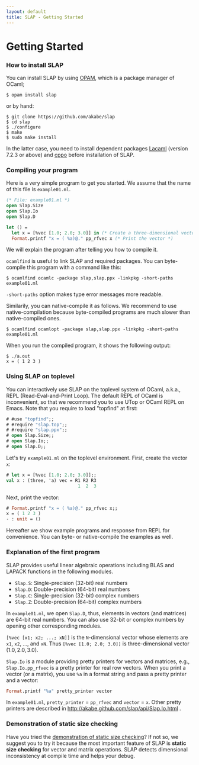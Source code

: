 ```yaml
---
layout: default
title: SLAP - Getting Started
---
```


Getting Started
===============

### How to install SLAP

You can install SLAP by using [OPAM](http://opam.ocamlpro.com/), which is a
package manager of OCaml;

```
$ opam install slap
```

or by hand:

```
$ git clone https://github.com/akabe/slap
$ cd slap
$ ./configure
$ make
$ sudo make install
```

In the latter case, you need to install dependent packages
[Lacaml](https://github.com/mmottl/lacaml) (version 7.2.3 or above) and
[cppo](http://mjambon.com/cppo.html) before installation of SLAP.

### Compiling your program

Here is a very simple program to get you started.
We assume that the name of this file is `example01.ml`.

```ocaml
(* File: example01.ml *)
open Slap.Size
open Slap.Io
open Slap.D

let () =
  let x = [%vec [1.0; 2.0; 3.0]] in (* Create a three-dimensional vector. *)
  Format.printf "x = ( %a)@." pp_rfvec x (* Print the vector *)
```

We will explain the program after telling you how to compile it.

`ocamlfind` is useful to link SLAP and required packages.
You can byte-compile this program with a command like this:

```
$ ocamlfind ocamlc -package slap,slap.ppx -linkpkg -short-paths example01.ml
```

`-short-paths` option makes type error messages more readable.

Similarily, you can native-compile it as follows. We recommend to use
native-compilation because byte-compiled programs are much slower than
native-compiled ones.

```
$ ocamlfind ocamlopt -package slap,slap.ppx -linkpkg -short-paths example01.ml
```

When you run the compiled program, it shows the following output:

```
$ ./a.out
x = ( 1 2 3 )
```

### Using SLAP on toplevel

You can interactively use SLAP on the toplevel system of OCaml, a.k.a.,
REPL (Read-Eval-and-Print Loop). The default REPL of OCaml is inconvenient,
so that we recommend you to use UTop or OCaml REPL on Emacs.
Note that you require to load "topfind" at first:

```ocaml
# #use "topfind";;
# #require "slap.top";;
# #require "slap.ppx";;
# open Slap.Size;;
# open Slap.Io;;
# open Slap.D;;
```

Let's try `example01.ml` on the toplevel environment.
First, create the vector `x`:

```ocaml
# let x = [%vec [1.0; 2.0; 3.0]];;
val x : (three, 'a) vec = R1 R2 R3
                           1  2  3
```

Next, print the vector:

```ocaml
# Format.printf "x = ( %a)@." pp_rfvec x;;
x = ( 1 2 3 )
- : unit = ()
```

Hereafter we show example programs and response from REPL for convenience.
You can byte- or native-compile the examples as well.

### Explanation of the first program

SLAP provides useful linear algebraic operations including BLAS and LAPACK
functions in the following modules.

- `Slap.S`: Single-precision (32-bit) real numbers
- `Slap.D`: Double-precision (64-bit) real numbers
- `Slap.C`: Single-precision (32-bit) complex numbers
- `Slap.Z`: Double-precision (64-bit) complex numbers

In `example01.ml`, we open `Slap.D`, thus, elements in vectors (and matrices)
are 64-bit real numbers. You can also use 32-bit or complex numbers by opening
other corresponding modules.

`[%vec [x1; x2; ...; xN]]` is the `N`-dimensional vector whose elements are
`x1`, `x2`, ..., and `xN`. Thus `[%vec [1.0; 2.0; 3.0]]` is three-dimensional
vector $(1.0, 2.0, 3.0)$.

`Slap.Io` is a module providing pretty printers for vectors and matrices,
e.g., `Slap.Io.pp_rfvec` is a pretty printer for real row vectors. When you
print a vector (or a matrix), you use `%a` in a format string and pass a pretty
printer and a vector:

```ocaml
Format.printf "%a" pretty_printer vector
```

In `example01.ml`, `pretty_printer` = `pp_rfvec` and `vector` = `x`.
Other pretty printers are described in
http://akabe.github.com/slap/api/Slap.Io.html .

### Demonstration of static size checking

Have you tried the [demonstration of static size checking](index.html#demo)?
If not so, we suggest you to try it because the most important feature
of SLAP is **static size checking** for vector and matrix operations.
SLAP detects dimensional inconsistency at compile time and helps your debug.
